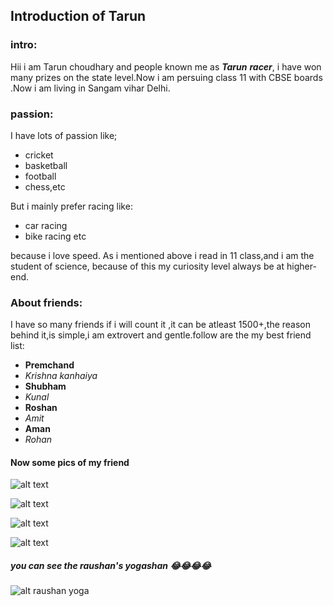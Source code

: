 ## Introduction of Tarun


### intro:

Hii i am Tarun choudhary  and people known me as **_Tarun_** **_racer_**,
i have won many prizes on the state level.Now i am persuing class 11 with CBSE boards
.Now i am living in Sangam vihar Delhi.


### passion:
I have lots of passion like; 
* cricket 
* basketball 
* football
* chess,etc

But i mainly prefer racing like:
* car racing
* bike racing etc
 
because i love speed.
As i mentioned above i read in 11 class,and i am the student of science, because of this my curiosity level always be at higher-end.


### About friends:
I have so many friends if i will count it ,it can be atleast 1500+,the reason behind it,is simple,i am
extrovert and gentle.follow are the my best friend list:
* **Premchand**
* _Krishna kanhaiya_
* **Shubham**
* _Kunal_
* **Roshan**
* _Amit_
* **Aman**
* _Rohan_

#### Now some pics of my friend

![alt text](https://tarun-choudhary.github.io/intro/IMG-20190928-WA0014.jpg )


![alt text](https://tarun-choudhary.github.io/intro/IMG-20190928-WA0020.jpg )

![alt text](https://tarun-choudhary.github.io/intro/IMG-20190928-WA0021.jpg )

![alt text](https://tarun-choudhary.github.io/intro/IMG-20190928-WA0022.jpg )

##### you can see the raushan's yogashan 😂😂😂😂
![alt raushan yoga ](https://tarun-choudhary.github.io/intro/IMG-20190928-WA0025.jpg "raushan yogashan")
